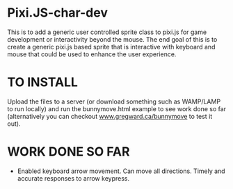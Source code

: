 # Pixi.JS-char-dev
This is to add  a generic user controlled sprite class to pixi.js for game development or interactivity beyond the mouse. The end goal of this is to create a generic pixi.js based sprite that is interactive with keyboard and mouse that could be used to enhance the user experience.

TO INSTALL
============================================
Upload the files to a server (or download something such as WAMP/LAMP to run locally) and run the bunnymove.html example to see work done so far (alternatively you can checkout www.gregward.ca/bunnymove to test it out).

WORK DONE SO FAR
============================================
- Enabled keyboard arrow movement. Can move all directions. Timely and accurate responses to arrow keypress.
